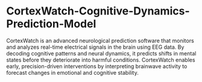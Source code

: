 # CortexWatch-Cognitive-Dynamics-Prediction-Model
CortexWatch is an advanced neurological prediction software that monitors and analyzes real-time electrical signals in the brain using EEG data. By decoding cognitive patterns and neural dynamics, it predicts shifts in mental states before they deteriorate into harmful conditions. CortexWatch enables early, precision-driven interventions by interpreting brainwave activity to forecast changes in emotional and cognitive stability.
